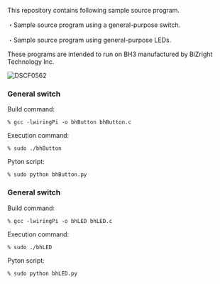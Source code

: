 This repository contains following sample source program.

・Sample source program using a general-purpose switch.

・Sample source program using general-purpose LEDs.

These programs are intended to run on BH3 manufactured by BiZright Technology Inc.

![DSCF0562](./DSCF0562.JPG)


### General switch

Build command: 			

```
% gcc -lwiringPi -o bhButton bhButton.c
```

Execution command: 	

```
% sudo ./bhButton
```

Pyton script:					

```
% sudo python bhButton.py
```



### General switch

Build command:			

```
% gcc -lwiringPi -o bhLED bhLED.c
```

Execution command:	

```
% sudo ./bhLED
```

Pyton script:					

```
% sudo python bhLED.py
```


